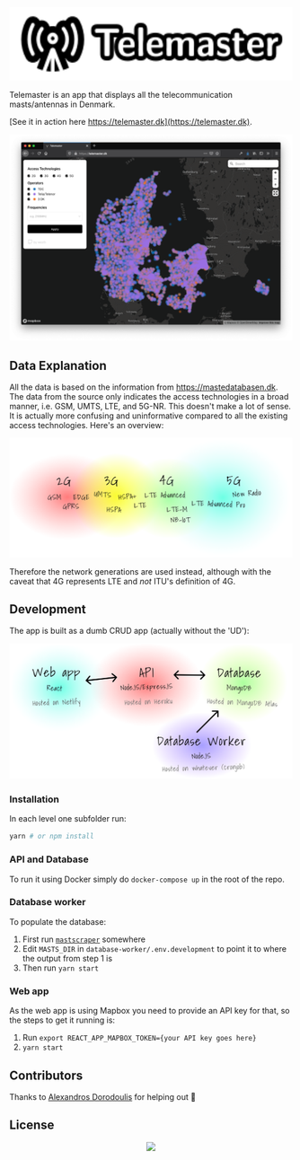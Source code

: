 <div align="center">
  <img src="docs/logo.svg" height="130">
</div>

Telemaster is an app that displays all the telecommunication masts/antennas in Denmark.

[See it in action here https://telemaster.dk](https://telemaster.dk).

![](docs/app-in-action.png)

## Data Explanation

All the data is based on the information from https://mastedatabasen.dk. The data from the source only indicates the access technologies in a broad manner, i.e. GSM, UMTS, LTE, and 5G-NR. This doesn't make a lot of sense. It is actually more confusing and uninformative compared to all the existing access technologies. Here's an overview:

![](docs/network-generations.svg)

Therefore the network generations are used instead, although with the caveat that 4G represents LTE and *not* ITU's definition of 4G.

## Development

The app is built as a dumb CRUD app (actually without the 'UD'):

![](docs/architecture.svg)

### Installation

In each level one subfolder run:

```bash
yarn # or npm install
```

### API and Database

To run it using Docker simply do `docker-compose up` in the root of the repo.

### Database worker

To populate the database:

1. First run [`mastscraper`](https://github.com/westh/mastscraper) somewhere
2. Edit `MASTS_DIR` in `database-worker/.env.development` to point it to where the output from step 1 is
3. Then run `yarn start`

### Web app

As the web app is using Mapbox you need to provide an API key for that, so the steps to get it running is:

1. Run `export REACT_APP_MAPBOX_TOKEN={your API key goes here}`
2. `yarn start`

## Contributors

Thanks to [Alexandros Dorodoulis](https://github.com/alexdor) for helping out :tada:

## License

<div align="center">
  <img src="https://img.shields.io/badge/License-MIT-yellow.svg">
</div>
